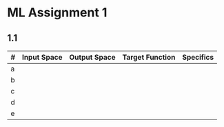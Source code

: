 # ML Assignment 1

## 1.1

| #    | Input Space | Output Space | Target Function | Specifics |
| ---- | ----------- | ------------ | --------------- | --------- |
| a    |             |              |                 |           |
| b    |             |              |                 |           |
| c    |             |              |                 |           |
| d    |             |              |                 |           |
| e    |             |              |                 |           |

